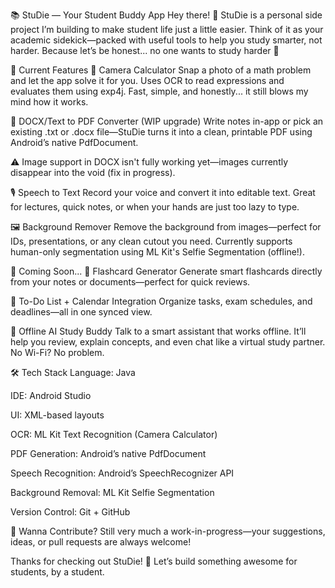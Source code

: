 📚 StuDie — Your Student Buddy App
Hey there! 👋
StuDie is a personal side project I’m building to make student life just a little easier.
Think of it as your academic sidekick—packed with useful tools to help you study smarter, not harder.
Because let’s be honest... no one wants to study harder 😤

🚀 Current Features
📸 Camera Calculator
Snap a photo of a math problem and let the app solve it for you.
Uses OCR to read expressions and evaluates them using exp4j.
Fast, simple, and honestly... it still blows my mind how it works.

📄 DOCX/Text to PDF Converter (WIP upgrade)
Write notes in-app or pick an existing .txt or .docx file—StuDie turns it into a clean, printable PDF using Android’s native PdfDocument.

⚠️ Image support in DOCX isn't fully working yet—images currently disappear into the void (fix in progress).

🎙 Speech to Text
Record your voice and convert it into editable text. Great for lectures, quick notes, or when your hands are just too lazy to type.

🖼️ Background Remover
Remove the background from images—perfect for IDs, presentations, or any clean cutout you need.
Currently supports human-only segmentation using ML Kit's Selfie Segmentation (offline!).

🔮 Coming Soon...
🧠 Flashcard Generator
Generate smart flashcards directly from your notes or documents—perfect for quick reviews.

📅 To-Do List + Calendar Integration
Organize tasks, exam schedules, and deadlines—all in one synced view.

🤖 Offline AI Study Buddy
Talk to a smart assistant that works offline. It’ll help you review, explain concepts, and even chat like a virtual study partner. No Wi-Fi? No problem.

🛠 Tech Stack
Language: Java

IDE: Android Studio

UI: XML-based layouts

OCR: ML Kit Text Recognition (Camera Calculator)

PDF Generation: Android’s native PdfDocument

Speech Recognition: Android’s SpeechRecognizer API

Background Removal: ML Kit Selfie Segmentation

Version Control: Git + GitHub

🤝 Wanna Contribute?
Still very much a work-in-progress—your suggestions, ideas, or pull requests are always welcome!

Thanks for checking out StuDie! 🙌
Let’s build something awesome for students, by a student.
